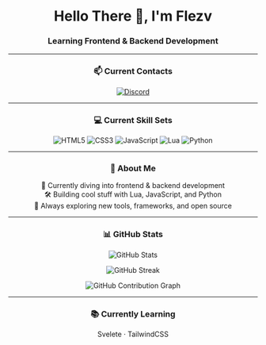 <h1 align="center">Hello There 👋, I'm Flezv</h1>

<h3 align="center">Learning Frontend & Backend Development</h3>

---

<h3 align="center">📫 Current Contacts</h3>

<p align="center">
  <a href="https://discord.gg/wyv8Fgm6r3" target="_blank" rel="noopener noreferrer">
    <img src="https://img.shields.io/badge/Discord-%235865F2.svg?style=for-the-badge&logo=discord&logoColor=white" alt="Discord" />
  </a>
</p>

---

<h3 align="center">💻 Current Skill Sets</h3>

<p align="center">
  <img src="https://img.shields.io/badge/HTML5-E34F26?style=for-the-badge&logo=html5&logoColor=white" alt="HTML5" />
  <img src="https://img.shields.io/badge/CSS3-1572B6?style=for-the-badge&logo=css3&logoColor=white" alt="CSS3" />
  <img src="https://img.shields.io/badge/JavaScript-F7DF1E?style=for-the-badge&logo=javascript&logoColor=black" alt="JavaScript" />
  <img src="https://img.shields.io/badge/Lua-2C2D72?style=for-the-badge&logo=lua&logoColor=white" alt="Lua" />
  <img src="https://img.shields.io/badge/Python-3670A0?style=for-the-badge&logo=python&logoColor=ffdd54" alt="Python" />
</p>

---

<h3 align="center">📌 About Me</h3>

<p align="center">
  🧠 Currently diving into frontend & backend development<br>
  🛠️ Building cool stuff with Lua, JavaScript, and Python<br>
  🧩 Always exploring new tools, frameworks, and open source
</p>

---

<h3 align="center">📊 GitHub Stats</h3>

<p align="center">
  <img src="https://github-readme-stats.vercel.app/api?username=flezv&show_icons=true&theme=tokyonight" alt="GitHub Stats" />
</p>

<p align="center">
  <img src="https://github-readme-streak-stats.herokuapp.com/?user=flezv&theme=tokyonight" alt="GitHub Streak" />
</p>

<p align="center">
  <img src="https://github-contribution-grid.vercel.app/api?username=flezv&theme=tokyonight" alt="GitHub Contribution Graph" />
</p>

---

<h3 align="center">📚 Currently Learning</h3>

<p align="center">
  Svelete · TailwindCSS 
</p>
